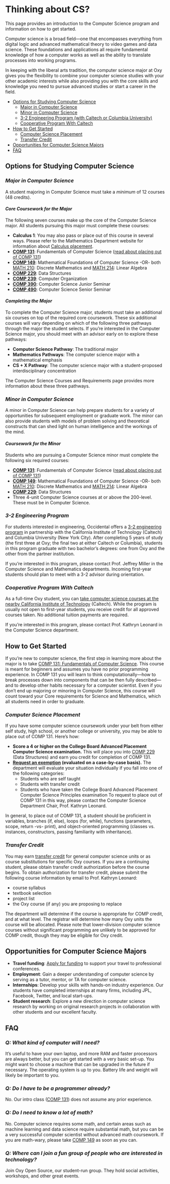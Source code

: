 # Thinking about CS?

This page provides an introduction to the Computer Science program and information on how to get started.

Computer science is a broad field&#8212;one that encompasses everything from digital logic and advanced mathematical theory to video games and data science. These foundations and applications all require fundamental knowledge of how a computer works as well as the ability to translate processes into working programs.

In keeping with the liberal arts tradition, the computer science major at Oxy gives you the flexibility to combine your computer science studies with your other academic interests while also providing you with the core skills and knowledge you need to pursue advanced studies or start a career in the field.

* [Options for Studying Computer Science](#Options_CS)
    * [Major in Computer Science](#Major_CS)
    * [Minor in Computer Science](#Minor_CS)
    * [3-2 Engineering Program (with Caltech or Columbia University)](#3-2_Engineering)
    * [Cooperative Program With Caltech](#Exchange_Caltech)
* [How to Get Started](#Get_Started_CS)
    * [Computer Science Placement](#CS_Placement)
    * [Transfer Credit](#Transfer_Credit)
* [Opportunities for Computer Science Majors](#Opportunities)
* [FAQ](#FAQ)

## **Options for Studying Computer Science**

### ***Major in Computer Science***

A student majoring in Computer Science must take a *minimum* of 12 courses (48 credits).

#### *Core Coursework for the Major*

The following seven courses make up the core of the Computer Science major. All students pursuing this major must complete these courses:

* **Calculus 1**: You may also pass or place out of this course in several ways. Please refer to the Mathematics Department website for information about [Calculus placement](https://www.oxy.edu/mathematics/placement).
* **[COMP 131](http://oxy.smartcatalogiq.com/en/2017-2018/Catalog/Courses/COMP-Computer-Science/100/COMP-131)**: Fundamentals of Computer Science ([read about placing out of COMP 131](#CS_Placement))
* **[COMP 149](http://oxy.smartcatalogiq.com/en/2017-2018/Catalog/Courses/COMP-Computer-Science/100/COMP-149)**: Mathematical Foundations of Computer Science -OR- both [MATH 210](http://oxy.smartcatalogiq.com/en/2017-2018/Catalog/Courses/MATH-Mathematics/200/MATH-210): Discrete Mathematics and [MATH 214](http://oxy.smartcatalogiq.com/en/2017-2018/Catalog/Courses/MATH-Mathematics/200/MATH-214): Linear Algebra
* **[COMP 229](http://oxy.smartcatalogiq.com/en/2017-2018/Catalog/Courses/COMP-Computer-Science/200/COMP-229)**: Data Structures
* **[COMP 239](http://oxy.smartcatalogiq.com/en/2017-2018/Catalog/Courses/COMP-Computer-Science/200/COMP-239)**: Computer Organization
* **[COMP 390](http://oxy.smartcatalogiq.com/en/2017-2018/Catalog/Courses/COMP-Computer-Science/300/COMP-390)**: Computer Science Junior Seminar
* **[COMP 490](http://oxy.smartcatalogiq.com/en/2017-2018/Catalog/Courses/COMP-Computer-Science/400/COMP-490)**: Computer Science Senior Seminar

#### *Completing the Major*

To complete the Computer Science major, students must take an additional six courses on top of the required core coursework. These six additional courses will vary depending on which of the following three pathways through the major the student selects. If you&#8217;re interested in the Computer Science major, you should meet with an advisor early on to explore these pathways:

* **Computer Science Pathway**: The traditional major
* **Mathematics Pathways**: The computer science major with a mathematical emphasis
* **CS + X Pathway**: The computer science major with a student-proposed interdisciplinary concentration

The Computer Science Courses and Requirements page provides more information about these three pathways.

### ***Minor in Computer Science***

A minor in Computer Science can help prepare students for a variety of opportunities for subsequent employment or graduate work. The minor can also provide students with models of problem solving and theoretical constructs that can shed light on human intelligence and the workings of the mind.

#### *Coursework for the Minor*

Students who are pursuing a Computer Science minor must complete the following six required courses:

* **[COMP 131](http://oxy.smartcatalogiq.com/en/2017-2018/Catalog/Courses/COMP-Computer-Science/100/COMP-131)**: Fundamentals of Computer Science ([read about placing out of COMP 131](#CS_Placement))
* **[COMP 149](http://oxy.smartcatalogiq.com/en/2017-2018/Catalog/Courses/COMP-Computer-Science/100/COMP-149)**: Mathematical Foundations of Computer Science -OR- both [MATH 210](http://oxy.smartcatalogiq.com/en/2017-2018/Catalog/Courses/MATH-Mathematics/200/MATH-210): Discrete Mathematics and [MATH 214](http://oxy.smartcatalogiq.com/en/2017-2018/Catalog/Courses/MATH-Mathematics/200/MATH-214): Linear Algebra
* **[COMP 229](http://oxy.smartcatalogiq.com/en/2017-2018/Catalog/Courses/COMP-Computer-Science/200/COMP-229)**: Data Structures
* Three 4-unit Computer Science courses at or above the 200-level. These must be in Computer Science.

### ***3-2 Engineering Program***

For students interested in engineering, Occidental offers a [3-2 engineering program](https://www.oxy.edu/physics/3-2-engineering-program) in partnership with the California Institute of Technology (Caltech) and Columbia University (New York City). After completing 5 years of study (the first three at Oxy; the final two at either Caltech or Columbia), students in this program graduate with two bachelor&#8217;s degrees: one from Oxy and the other from the partner institution.

If you&#8217;re interested in this program, please contact Prof. Jeffrey Miller in the Computer Science and Mathematics departments. Incoming first-year students should plan to meet with a 3-2 advisor during orientation.

### ***Cooperative Program With Caltech***

As a full-time Oxy student, you can [take computer science courses at the nearby California Institute of Technology](https://www.oxy.edu/academics/programs-majors/exchange-cooperative-programs) (Caltech). While the program is usually not open to first-year students, you receive credit for all approved courses taken. No additional tuition payments are required.

If you&#8217;re interested in this program, please contact Prof. Kathryn Leonard in the Computer Science department.

## **How to Get Started**

If you&#8217;re new to computer science, the first step in learning more about the major is to take [COMP 131: Fundamentals of Computer Science](http://oxy.smartcatalogiq.com/en/2017-2018/Catalog/Courses/COMP-Computer-Science/100/COMP-131). This course is meant for beginners and assumes you have no prior programming experience. In COMP 131 you will learn to think computationally&#8212;how to break processes down into components that can be then fully described&#8212;and to develop other habits necessary for a computer scientist. Even if you don&#8217;t end up majoring or minoring in Computer Science, this course will count toward your Core requirements for Science and Mathematics, which all students need in order to graduate.

### ***Computer Science Placement***

If you have some computer science coursework under your belt from either self study, high school, or another college or university, you may be able to place out of COMP 131. Here&#8217;s how:

* **Score a 4 or higher on the College Board Advanced Placement Computer Science examination.** This will place you into [COMP 229](http://oxy.smartcatalogiq.com/en/2017-2018/Catalog/Courses/COMP-Computer-Science/200/COMP-229) (Data Structures) and earn you credit for completion of COMP 131.
* **[Request an exemption](http://oxy.smartcatalogiq.com/en/2016-2017/Catalog/Academic-Policies/Course-Exemption-by-Examination) (evaluated on a case-by-case basis).** The department will evaluate your situation individually if you fall into one of the following categories:
    * Students who are self taught
    * Students with transfer credit
    * Students who have taken the College Board Advanced Placement Computer Science Principles examination
    To request to place out of COMP 131 in this way, please contact the Computer Science Department Chair, Prof. Kathryn Leonard.

In general, to place out of COMP 131, a student should be proficient in variables, branches (if, else), loops (for, while), functions (parameters, scope, return -vs- print), and object-oriented programming (classes vs. instances, constructors, passing familiarity with inheritance).

### *Transfer Credit*

You may earn [transfer credit](http://oxy.smartcatalogiq.com/en/2018-2019/Catalog/Academic-Information-and-Policies/Transfer-Credit) for general computer science units or as course substitutions for specific Oxy courses. If you are a continuing student, please obtain transfer credit authorization before the course begins. To obtain authorization for transfer credit, please submit the following course information by email to Prof. Kathryn Leonard:

* course syllabus
* textbook selection
* project list
* the Oxy course (if any) you are proposing to replace

The department will determine if the course is appropriate for COMP credit, and at what level. The registrar will determine how many Oxy units the course will be allocated. Please note that lower-division computer science courses without significant programming are unlikely to be approved for COMP credit, though they may be eligible for Oxy credit.

## **Opportunities for Computer Science Majors**

* **Travel funding**: [Apply for funding](https://docs.google.com/forms/d/e/1FAIpQLSfobeJ14jO5OTCmUQ1-QYJP9t45kBQegAlfkcaCimaqgg82Qg/viewform) to support your travel to professional conferences.
* **Employment**: Gain a deeper understanding of computer science by serving as a tutor, mentor, or TA for computer science.
* **Internships**: Develop your skills with hands-on industry experience. Our students have completed internships at many firms, including JPL, Facebook, Twitter, and local start-ups.
* **Student research**: Explore a new direction in computer science research by working on original research projects in collaboration with other students and our excellent faculty.

## **FAQ**

### *Q: What kind of computer will I need?*

It&#8217;s useful to have your own laptop, and more RAM and faster processors are always better, but you can get started with a very basic set-up. You might want to choose a machine that can be upgraded in the future if necessary. The operating system is up to you. Battery life and weight will likely be important to you.

### *Q: Do I have to be a programmer already?*

No. Our intro class ([COMP 131](http://oxy.smartcatalogiq.com/en/2017-2018/Catalog/Courses/COMP-Computer-Science/100/COMP-131)) does not assume any prior experience.

### *Q: Do I need to know a lot of math?*

No. Computer science requires some math, and certain areas such as machine learning and data science require substantial math, but you can be a very successful computer scientist without advanced math coursework. If you are math-wary, please take [COMP 149](http://oxy.smartcatalogiq.com/en/2017-2018/Catalog/Courses/COMP-Computer-Science/100/COMP-149) as soon as you can.

### *Q: Where can I join a fun group of people who are interested in technology?*

Join Oxy Open Source, our student-run group. They hold social activities, workshops, and other great events.